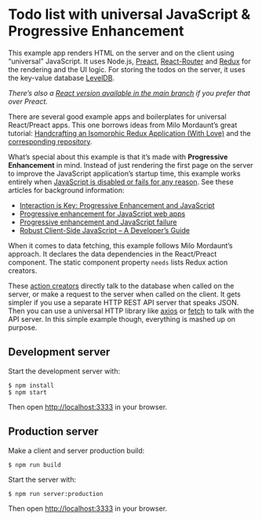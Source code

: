 # Todo list with universal JavaScript &amp; Progressive Enhancement

This example app renders HTML on the server and on the client using “universal” JavaScript. It uses Node.js, [Preact](https://preactjs.com/), [React-Router](https://github.com/rackt/react-router) and [Redux](https://github.com/rackt/redux) for the rendering and the UI logic. For storing the todos on the server, it uses the key-value database [LevelDB](http://leveldb.org/).

_There’s also a [React version available in the main branch](https://github.com/molily/universal-progressive-todos) if you prefer that over Preact._

There are several good example apps and boilerplates for universal React/Preact apps. This one borrows ideas from Milo Mordaunt’s great tutorial: [Handcrafting an Isomorphic Redux Application (With Love)](https://medium.com/front-end-developers/handcrafting-an-isomorphic-redux-application-with-love-40ada4468af4) and the [corresponding repository](https://github.com/bananaoomarang/isomorphic-redux).

What’s special about this example is that it’s made with **Progressive Enhancement** in mind. Instead of just rendering the first page on the server to improve the JavaScript application’s startup time, this example works entirely when [JavaScript is disabled or fails for any reason](http://kryogenix.org/code/browser/everyonehasjs.html). See these articles for background information:

- [Interaction is Key: Progressive Enhancement and JavaScript](https://molily.de/interaction-is-key/)
- [Progressive enhancement for JavaScript web apps](https://molily.de/single-page-apps/)
- [Progressive enhancement and JavaScript failure](https://molily.de/javascript-failure/)
- [Robust Client-Side JavaScript – A Developer’s Guide](https://molily.de/robust-javascript/)

When it comes to data fetching, this example follows Milo Mordaunt’s approach. It declares the data dependencies in the React/Preact component. The static component property `needs` lists Redux action creators.

These [action creators](src/actions/todosActions.js) directly talk to the database when called on the server, or make a request to the server when called on the client. It gets simpler if you use a separate HTTP REST API server that speaks JSON. Then you can use a universal HTTP library like [axios](https://github.com/mzabriskie/axios) or [fetch](https://github.com/matthew-andrews/isomorphic-fetch) to talk with the API server. In this simple example though, everything is mashed up on purpose.

## Development server

Start the development server with:

```
$ npm install
$ npm start
```

Then open [http://localhost:3333](http://localhost:3333) in your browser.

## Production server

Make a client and server production build:

```
$ npm run build
```

Start the server with:

```
$ npm run server:production
```

Then open [http://localhost:3333](http://localhost:3333) in your browser.
